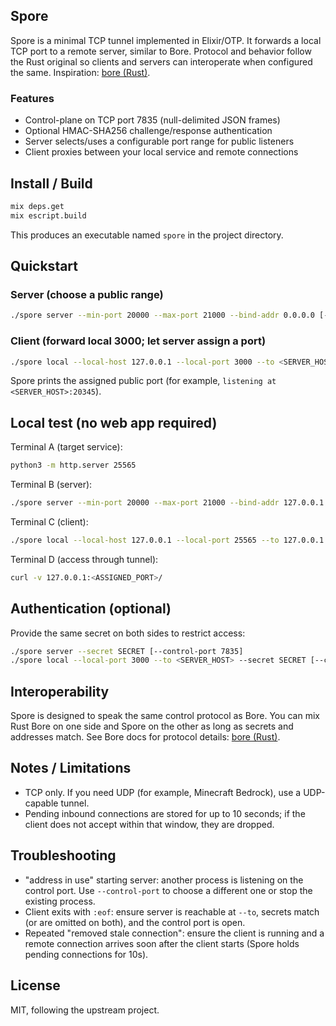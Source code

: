 ## Spore

Spore is a minimal TCP tunnel implemented in Elixir/OTP. It forwards a local TCP port to a remote server, similar to Bore. Protocol and behavior follow the Rust original so clients and servers can interoperate when configured the same. Inspiration: [bore (Rust)](https://github.com/ekzhang/bore).

### Features
- Control-plane on TCP port 7835 (null-delimited JSON frames)
- Optional HMAC-SHA256 challenge/response authentication
- Server selects/uses a configurable port range for public listeners
- Client proxies between your local service and remote connections

## Install / Build
```bash
mix deps.get
mix escript.build
```
This produces an executable named `spore` in the project directory.

## Quickstart
### Server (choose a public range)
```bash
./spore server --min-port 20000 --max-port 21000 --bind-addr 0.0.0.0 [--control-port 7835]
```

### Client (forward local 3000; let server assign a port)
```bash
./spore local --local-host 127.0.0.1 --local-port 3000 --to <SERVER_HOST> --port 0 [--control-port 7835]
```
Spore prints the assigned public port (for example, `listening at <SERVER_HOST>:20345`).

## Local test (no web app required)
Terminal A (target service):
```bash
python3 -m http.server 25565
```
Terminal B (server):
```bash
./spore server --min-port 20000 --max-port 21000 --bind-addr 127.0.0.1 [--control-port 7835]
```
Terminal C (client):
```bash
./spore local --local-host 127.0.0.1 --local-port 25565 --to 127.0.0.1 --port 0 [--control-port 7835]
```
Terminal D (access through tunnel):
```bash
curl -v 127.0.0.1:<ASSIGNED_PORT>/
```

## Authentication (optional)
Provide the same secret on both sides to restrict access:
```bash
./spore server --secret SECRET [--control-port 7835]
./spore local --local-port 3000 --to <SERVER_HOST> --secret SECRET [--control-port 7835]
```

## Interoperability
Spore is designed to speak the same control protocol as Bore. You can mix Rust Bore on one side and Spore on the other as long as secrets and addresses match. See Bore docs for protocol details: [bore (Rust)](https://github.com/ekzhang/bore).

## Notes / Limitations
- TCP only. If you need UDP (for example, Minecraft Bedrock), use a UDP-capable tunnel.
- Pending inbound connections are stored for up to 10 seconds; if the client does not accept within that window, they are dropped.

## Troubleshooting
- "address in use" starting server: another process is listening on the control port. Use `--control-port` to choose a different one or stop the existing process.
- Client exits with `:eof`: ensure server is reachable at `--to`, secrets match (or are omitted on both), and the control port is open.
- Repeated "removed stale connection": ensure the client is running and a remote connection arrives soon after the client starts (Spore holds pending connections for 10s).

## License
MIT, following the upstream project.


